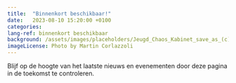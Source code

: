 ```yaml
---
title:  "Binnenkort beschikbaar!"
date:   2023-08-10 15:20:00 +0100
categories: 
lang-ref: binnenkort beschikbaar
background: /assets/images/placeholders/Jeugd_Chaos_Kabinet_save_as_(c)_Martin_Corlazzoli (1).jpg
imageLicense: Photo by Martin Corlazzoli
---
```

Blijf op de hoogte van het laatste nieuws en evenementen door deze pagina in de toekomst te controleren. 
